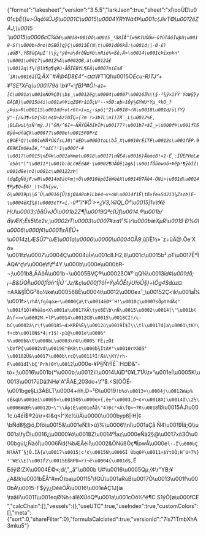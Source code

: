 {"format":"lakesheet","version":"3.5.5","larkJson":true,"sheet":"xÍ\\ooÛD\u001cþ*È{[u>Ûqâ¼ÛJ§\u0001C\u0015\u0004ÝRYNâ4Þ\u001c{JìvT©\u0012ëZÁJ;\u0015´\u0015\u0006cC¼`ÓÆ\u0018+0ØiÒõ\u0015_³ã8ÎÅ^ïw9KTUÒÚw~ûÝùñãóÏwþà\u0018-S(\u000b÷õno\bSBÛ]q}Ç\u0013Ê(N\t\u001dÓ6kå:\u001d¡|-Ø·£)¡æÚB¹,Ýß8üÇÀµÌ¨\\ÿ¿³ýê+a½ðrðÑ±®b\nRie%<ßê¡Ä>\u0014\u001cÞïxnkn°\u0001\u0017\u0012%Ä\u0002QB,à\u0012ã£\u0012q\f¼!@lX¶g¶q9ü·åÔÍËBYL¶EÂ\u0007níEsÆ´íR\u0016ã`(Q,ÄX¨#Á\b¢D8£4²¬¤¤W*T1QI\u0015Ó*Écu-R)TJ²+¥²SE²XFq\u000179ä \b¥²<\fB)ª#Ô!`¬ã1=[C\u001a\u001eÑÚ®Çð\\b$_\u0012êg\u0004\u0007\u0016ã%\\§·³¾ÿ×ïÝÝ'ÝoWÿ}yGÀÇB}\u0015ü4i\u001a©¥iqZQ¥râîÖçU¹··×ÛØ:øþ«îÖ­ý½GÝWU*Ýµ_ºkO_?¿Þûs»R\u00115\u001dd÷o\r6t>í=±¿·spû¦°2\u0018¬!N\u0018\u001d/ü\fY}ý°·{/&3¶»Oz{SO\n¢D÷ÁzïÙÏÇ»[?m !>3ÞTL\nI)IR¨_L\u0012%E,¡BLÈwuL½sÑ²mý.J\"Òñ/^6Ì¤~ÑÃÝÕÃõÍÞÎÞ\u00177º\u001b7¤äÎ_»\u000f®\u001flß8ÿê=úñàÇk\u0007?\u000e\u0015FQPr£¢B©È¹Q)\u001eMÅªÛ&fsLJ0\"ùED\u0003toL\bå_X\u0010rÉïTF\u0012s\u001fÉP.9ÆE9KÍmõé±Ìé,^°ò£C!¹1\u000f-# \u0017\u0015\nÉ©k\u001a®mæ\u0018\u0017\nÑÉ4\u0016}Ãóó¢B!»1·­Ë¸:ÍÜÈPHoLæ´o5ò\"\"\u0011º\u001b:òLc#ÉéÆÆ·\u0002¶UÃÓë¦ag&|\u001fÕûnwoó÷Þêþ³¶ÿòîÍ\u001d8e\nI\u001c\u00122zÞ|(dqÈgÑôjF;wN\u0014ò8ät©m¦÷Û\u0010ëpõÎëWëéX\u0014Ú7Äê4-ÓNi>\u001d\u0014¶Pµ¶Q»ÈG!_\t<Ïh{yw,õ\u0019µ\\G¯Ù\u0016{Û)$jØöá8nÞ)Lbë4¬v+oN\u0014f1É\tß×Ýe±SdJí3¼Zs¢Þ)E-\u0004êXÍ¾§\u0003¢Tª>í.·Ü`ª\"ï^¥Ô´>+¿V3;¼)Qj_Ò²\u0015|1v\t¥êHU\u0003;¦ååÛvJÕ\u001b2Z¶|\u0019Qªc[­Úf\u0014.®\u001b/å\rÆK;Êx5l£e2v¸\u0002rT\u0003\u0007#±a1¹%\r\u000bæXµR\u0019 Ð%0\u0006\u000f¢\u0001\rÃÊÛ+ \u0014zLÆSÛ7^ùÆ\u001a\u0006\u0000\u0004*OÅ9¸û[ïË½»¯z÷ûÄ@.Õe'Xó» \u001fz\u0007\u0004Ç\u0004ùÌ»\u001c8.H2,8\u001c\u0015b².pT\u0017ÊºÌÁQA^ç\r\u000e\f\f²4Y.\u000b\u000e\u000bR­¬;\u001b8,ÄÄôÅ\u001b¬\u0005BVÇ®\u0002ßO¥²'qQ¾\u0013í*d¢\u001då;¡¬B&ÚQÎ\u000fÍäñ^Ì|Ú¨Jz/&ç\u000f?õÍ÷ÝyÃÕÊtýU!óÛ§}÷\\Óg4S*dúz¤±AA&§ÏÖG³8o½ké\u000568È\u0004t\u0012\u000e±¹_\u00152Ç<ïk\u001aÎ¼\u001f>`\rhÂ\fgûqóæ~\u0000Çæ\t\u0014êØº¯H!\u0010ç\u0007sÖptYdÃ¢°\u001f1Ö)#hëão<X\u001a\u0017XÃ\ty¢6É\b\nÑ\u0015\u0002\u0014[\"\u001b(Ä\f¤>x\u0002M.+lP\u0014\u0012CB\u0015\u0018CI!/c­bC\u0002ä\r\f\u00185¬4>KRÊ%É¼\u0012ù\u0019Î$Ì\\\tl\u0017d]a\u0001\tK!\f¤cb\u0018N$*4¡r1$)-p1@\u001e\u0006°%\u000b&\t\u000bL\u0003\nG\u0005¨FÊ¡±Ô£\bVfP{\u0002Vd\u0019E°EK8\t\u000b¾ÏtÁ¥°\u0010rÞäÒä°\u00102Ü&\u0017\u000b\r¢Q\u0011ªÌ!Æà\\KY/rh-F\u001dÌ\bÇ'Prh(0Y\u0012`\u000e-¥P§Ñ\fÍÉ¯:H¤Ð&\"-tò+;\u0016\u001b(*\u000b;\u0012)i\u0014UüD°0¥L71À\t»'\u001eÍ\u0005K\u0013\u0017ûDâ¦NHø'A\"ÄAE¸203do+\f³$.<S[ÒÕÉ­\u001bge§L\\3ÀBLT\u0004+ñh.D¬²Ð\u0019`!b%ó\u0013+\u0004j\u0012Wáp%¢É&qU\u001eí\u0005«\u0015Ò5\u000e×{,è±³\u0003,D¬¢×\u0018X¦\u0014I\\2½\u0006WæÐ½\u0012D¬\"\\Ãp¦É\u001eÅå\"4)Ðc°<Â\fQ«¬7R\u0018`!b\u0015ÁJ\u001c.ù4éÏ$®2ù\r=¢I&q<Î^Xe½üÄ\u0000\u000byp6|·H|¢\bÑd8§@ó,Dfò\u0015&\u001eÑ¦Ii>ú}%\u0006\\\nÍ\u001aÇå Ñ4\u0019Ïä;Q\\\u001a\fyÖ\u0016¿\u0000¥ó\u0018Z\u0014ºÌaz\u000eÑä2§@\u0017xô3Ó\u000bgúI¿ÑàðÌ\u0006Ñd(¾bÆÃèiÍ\u0002&ÕNüßÒç¶ÍpwÅ\u000e`l·-Ï\u000bÇN?ÂÂT´§jÔ.ÎÄ{±\u0017\u0015¦c³¢\u0015N\u0006Í Ùbq6®\u0011»$ÝtOÒ;H¯ú¤7%}¹¨WE\\£)\u001fz\u0015EßRPÙ»r)¬ë\u0004{\u001d$,`ÉEöÿØ¦ZX\u0004É©«;d/,\",,å\"\u000b U#\u0016\u0005Qµ¸{¢\r\"YB;¥¿A&!k\u0001bÊÂ\"#mÔ)ba\u00115¹\fGÚ\u001aRúB\u0017Ò\u0013\u001f\u000bÃ\u0015-F$ÿÿ¿DêëÕÅ\u0016\u001eÀÇ1J[ía\\taäiï\u0011\u001eqØ¾h÷áîêXÚóQª\u001a\u001cÒõ½ºë¶C S1ýÔ[ø\u000fCE","calcChain":[],"vessels":{},"useUTC":true,"useIndex":true,"customColors":[],"meta":{"sort":0,"shareFilter":0},"formulaCalclated":true,"versionId":"7ls71TmbXhA3mku5"}